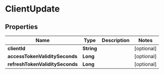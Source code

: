 

# ClientUpdate

## Properties

Name | Type | Description | Notes
------------ | ------------- | ------------- | -------------
**clientId** | **String** |  |  [optional]
**accessTokenValiditySeconds** | **Long** |  |  [optional]
**refreshTokenValiditySeconds** | **Long** |  |  [optional]



